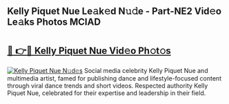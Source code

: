 ## Kelly Piquet Nue Le𝚊k𝚎d N𝚞𝚍e - Part-NE2 Vid𝚎o Le𝚊ks Photos MCIAD

# <h2><a href="http://fb6rgiw.evod.top/?m=Kelly+Piquet+Nue">🔗 👉🔴 Kelly Piquet Nue Vid𝚎o Ph𝚘t𝚘s</a></h2>

[![Kelly Piquet Nue N𝚞d𝚎s](https://i.imgur.com/8V9OHl7.gif)](http://fb6rgiw.evod.top/?m=Kelly+Piquet+Nue)
Social media celebrity Kelly Piquet Nue and multimedia artist, famed for publishing dance and lifestyle-focused content through viral dance trends and short videos. Respected authority Kelly Piquet Nue, celebrated for their expertise and leadership in their field. 
